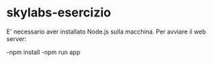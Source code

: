 # skylabs-esercizio

E' necessario aver installato Node.js sulla macchina. 
Per avviare il web server:

-npm install
-npm run app
